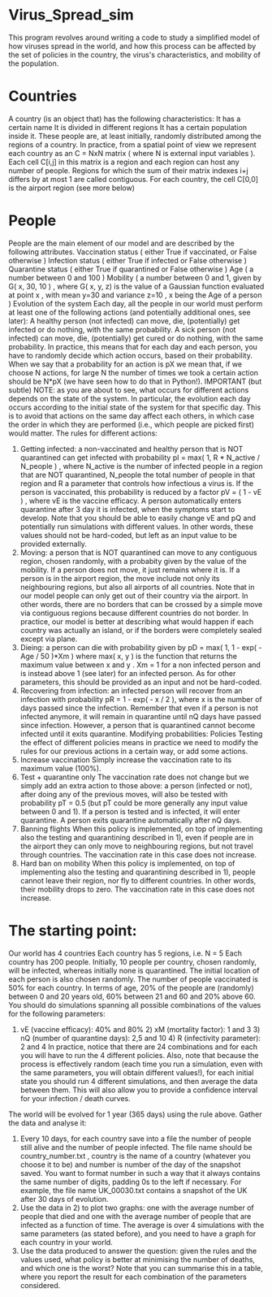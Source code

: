 # Virus_Spread_sim
This program revolves around writing a code to study a simplified model of how viruses spread in the world, and how this process can be affected by the set of policies in the country, the virus's characteristics, and mobility of the population. 

# Countries
A country (is an object that) has the following characteristics:
It has a certain name
It is divided in different regions
It has a certain population inside it. These people are, at least initially, randomly distributed among the
regions of a country.
In practice, from a spatial point of view we represent each country as an C = NxN matrix ( where N is external
input variables ). Each cell C[i,j] in this matrix is a region and each region can host any number of people.
Regions for which the sum of their matrix indexes i+j differs by at most 1 are called contiguous.
For each country, the cell C[0,0] is the airport region (see more below)
# People
People are the main element of our model and are described by the following attributes.
Vaccination status ( either True if vaccinated, or False otherwise )
Infection status ( either True if infected or False otherwise )
Quarantine status ( either True if quarantined or False otherwise )
Age ( a number between 0 and 100 )
Mobility ( a number between 0 and 1, given by G( x, 30, 10 ) , where G( x, y, z) is the value of
a Gaussian function evaluated at point x , with mean y=30 and variance z=10 , x being the Age of a
person )
Evolution of the system
Each day, all the people in our world must perform at least one of the following actions (and potentially
additional ones, see later):
A healthy person (not infected) can move, die, (potentially) get infected or do nothing, with the same
probability.
A sick person (not infected) can move, die, (potentially) get cured or do nothing, with the same probability.
In practice, this means that for each day and each person, you have to randomly decide which action
occurs, based on their probability. When we say that a probability for an action is pX we mean that, if we
choose N actions, for large N the number of times we took a certain action should be N*pX (we have seen
how to do that in Python!).
IMPORTANT (but subtle) NOTE: as you are about to see, what occurs for different actions depends on the
state of the system. In particular, the evolution each day occurs according to the initial state of the system for
that specific day. This is to avoid that actions on the same day affect each others, in which case the order in
which they are performed (i.e., which people are picked first) would matter.
The rules for different actions:
1) Getting infected: a non-vaccinated and healthy person that is NOT quarantined can get infected with
probability pI = max( 1, R * N_active / N_people ) , where N_active is the number of infected
people in a region that are NOT quarantined, N_people the total number of people in that region and R a
parameter that controls how infectious a virus is.
If the person is vaccinated, this probability is reduced by a factor pV = ( 1 - vE ) , where vE is the
vaccine efficacy. A person automatically enters quarantine after 3 day it is infected, when the symptoms start
to develop. Note that you should be able to easily change vE and pQ and potentially run simulations with
different values. In other words, these values should not be hard-coded, but left as an input value to be
provided externally.
2) Moving: a person that is NOT quarantined can move to any contiguous region, chosen randomly, with a
probabity given by the value of the mobility. If a person does not move, it just remains where it is. If a person is
in the airport region, the move include not only its neighbouring regions, but also all airports of all countries.
Note that in our model people can only get out of their country via the airport. In other words, there are no
borders that can be crossed by a simple move via contiguous regions because different countries do not
border. In practice, our model is better at describing what would happen if each country was actually an island,
or if the borders were completely sealed except via plane.
3) Dieing: a person can die with probability given by pD = max( 1, 1 - exp( -Age / 50 )*Xm )
where max( x, y ) is the function that returns the maximum value between x and y . Xm = 1 for a non
infected person and is instead above 1 (see later) for an infected person. As for other parameters, this should
be provided as an input and not be hard-coded.
4) Recovering from infection: an infected person will recover from an infection with probability pR = 1 - exp( -
x / 2 ), where x is the number of days passed since the infection. Remember that even if a person is not
infected anymore, it will remain in quarantine until nQ days have passed since infection. However, a person
that is quarantined cannot become infected until it exits quarantine.
Modifying probabilities: Policies
Testing the effect of different policies means in practice we need to modify the rules for our previous actions in
a certain way, or add some actions.
0) Increase vaccination
Simply increase the vaccination rate to its maximum value (100%).
1) Test + quarantine only
The vaccination rate does not change but we simply add an extra action to those above: a person (infected or
not), after doing any of the previous moves, will also be tested with probability pT = 0.5 (but pT could be
more generally any input value between 0 and 1). If a person is tested and is infected, it will enter quarantine. A
person exits quarantine automatically after nQ days.
2) Banning flights
When this policy is implemented, on top of implementing also the testing and quarantining described in 1),
even if people are in the airport they can only move to neighbouring regions, but not travel through countries.
The vaccination rate in this case does not increase.
3) Hard ban on mobility
When this policy is implemented, on top of implementing also the testing and quarantining described in 1),
people cannot leave their region, nor fly to different countries. In other words, their mobility drops to zero. The
vaccination rate in this case does not increase.

# The starting point: 
Our world has 4 countries
Each country has 5 regions, i.e. N = 5
Each country has 200 people. Initially, 10 people per country, chosen randomly, will be infected, whereas
initially none is quarantined. The initial location of each person is also chosen randomly.
The number of people vaccinated is 50% for each country.
In terms of age, 20% of the people are (randomly) between 0 and 20 years old, 60% between 21 and 60
and 20% above 60.
You should do simulations spanning all possible combinations of the values for the following parameters:
1) vE (vaccine efficacy): 40% and 80% 2) xM (mortality factor): 1 and 3 3) nQ (number of quarantine
days): 2,5 and 10 4) R (infectivity parameter): 2 and 4
In practice, notice that there are 24 combinations and for each you will have to run the 4 different policies. Also,
note that because the process is effectively random (each time you run a simulation, even with the same
parameters, you will obtain different values!), for each initial state you should run 4 different simulations,
and then average the data between them. This will also allow you to provide a confidence interval for your
infection / death curves.

The world will be evolved for 1 year (365 days) using the rule above. Gather the data and analyse it:
1) Every 10 days, for each country save into a file the number of people still alive and the number of
people infected. The file name should be country_number.txt , country is the name of a country
(whatever you choose it to be) and number is number of the day of the snapshot saved. You want to format
number in such a way that it always contains the same number of digits, padding 0s to the left if necessary.
For example, the file name UK_00030.txt contains a snapshot of the UK after 30 days of evolution.
2) Use the data in 2) to plot two graphs: one with the average number of people that died and one with the
average number of people that are infected as a function of time. The average is over 4 simulations with the
same parameters (as stated before), and you need to have a graph for each country in your world.
3) Use the data produced to answer the question: given the rules and the values used, what policy is better
at minimising the number of deaths, and which one is the worst? Note that you can summarise this in a
table, where you report the result for each combination of the parameters considered.
